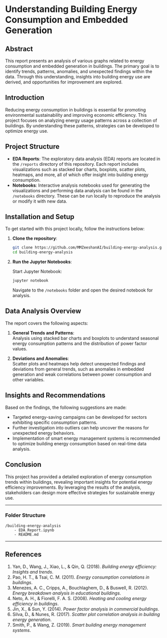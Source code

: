 # Understanding Building Energy Consumption and Embedded Generation

## Abstract

This report presents an analysis of various graphs related to energy consumption and embedded generation in buildings. The primary goal is to identify trends, patterns, anomalies, and unexpected findings within the data. Through this understanding, insights into building energy use are derived, and opportunities for improvement are explored.

## Introduction

Reducing energy consumption in buildings is essential for promoting environmental sustainability and improving economic efficiency. This project focuses on analyzing energy usage patterns across a collection of buildings. By understanding these patterns, strategies can be developed to optimize energy use.

## Project Structure

- **EDA Reports**: The exploratory data analysis (EDA) reports are located in the `/reports` directory of this repository. Each report includes visualizations such as stacked bar charts, boxplots, scatter plots, heatmaps, and more, all of which offer insight into building energy consumption.
- **Notebooks**: Interactive analysis notebooks used for generating the visualizations and performing data analysis can be found in the `/notebooks` directory. These can be run locally to reproduce the analysis or modify it with new data.

## Installation and Setup

To get started with this project locally, follow the instructions below:

1. **Clone the repository**:

   ```bash
   git clone https://github.com/MMZeeshanAI/building-energy-analysis.git
   cd building-energy-analysis
   ```

2. **Run the Jupyter Notebooks**:

   Start Jupyter Notebook:

   ```bash
   jupyter notebook
   ```

   Navigate to the `/notebooks` folder and open the desired notebook for analysis.

## Data Analysis Overview

The report covers the following aspects:

1. **General Trends and Patterns**:  
   Analysis using stacked bar charts and boxplots to understand seasonal energy consumption patterns and the distribution of power factor values.

2. **Deviations and Anomalies**:  
   Scatter plots and heatmaps help detect unexpected findings and deviations from general trends, such as anomalies in embedded generation and weak correlations between power consumption and other variables.

## Insights and Recommendations

Based on the findings, the following suggestions are made:

- Targeted energy-saving campaigns can be developed for sectors exhibiting specific consumption patterns.
- Further investigation into outliers can help uncover the reasons for unexpected energy behaviors.
- Implementation of smart energy management systems is recommended to optimize building energy consumption based on real-time data analysis.

## Conclusion

This project has provided a detailed exploration of energy consumption trends within buildings, revealing important insights for potential energy efficiency improvements. By leveraging the results of the analysis, stakeholders can design more effective strategies for sustainable energy use.

---

### Folder Structure

```
/building-energy-analysis
    - EDA_Report.ipynb
    - README.md
```

---

## References

1. Yan, D., Wang, J., Xiao, L., & Qin, Q. (2018). *Building energy efficiency: Insights and trends*. 
2. Pao, H. T., & Tsai, C. M. (2011). *Energy consumption correlations in buildings*.
3. Menezes, A. C., Cripps, A., Bouchlaghem, D., & Buswell, R. (2012). *Energy breakdown analysis in educational buildings*.
4. Neto, A. H., & Fiorelli, F. A. S. (2008). *Heating and cooling energy efficiency in buildings*.
5. Jin, X., & Sun, Y. (2014). *Power factor analysis in commercial buildings*.
6. Silva, D., & Nunes, R. (2017). *Scatter plot correlation analysis in building energy generation*.
7. Smith, P., & Wang, Z. (2019). *Smart building energy management systems*.
